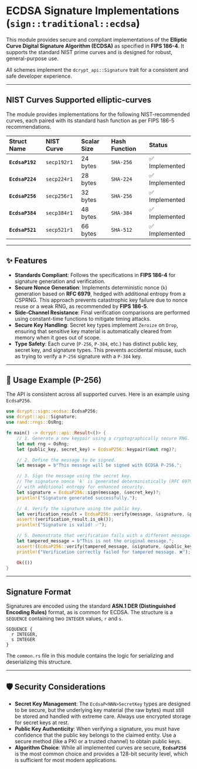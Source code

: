 # ECDSA Signature Implementations (`sign::traditional::ecdsa`)

This module provides secure and compliant implementations of the **Elliptic Curve Digital Signature Algorithm (ECDSA)** as specified in **FIPS 186-4**. It supports the standard NIST prime curves and is designed for robust, general-purpose use.

All schemes implement the `dcrypt_api::Signature` trait for a consistent and safe developer experience.

-----

## NIST Curves Supported  elliptic-curves

The module provides implementations for the following NIST-recommended curves, each paired with its standard hash function as per FIPS 186-5 recommendations.

| Struct Name | NIST Curve | Scalar Size | Hash Function | Status |
| :--- | :--- | :--- | :--- | :--- |
| **`EcdsaP192`** | `secp192r1` | 24 bytes | `SHA-256` | ✅ Implemented |
| **`EcdsaP224`** | `secp224r1` | 28 bytes | `SHA-224` | ✅ Implemented |
| **`EcdsaP256`** | `secp256r1` | 32 bytes | `SHA-256` | ✅ Implemented |
| **`EcdsaP384`** | `secp384r1` | 48 bytes | `SHA-384` | ✅ Implemented |
| **`EcdsaP521`** | `secp521r1` | 66 bytes | `SHA-512` | ✅ Implemented |

-----

## ✨ Features

  * **Standards Compliant**: Follows the specifications in **FIPS 186-4** for signature generation and verification.
  * **Secure Nonce Generation**: Implements deterministic nonce (`k`) generation based on **RFC 6979**, hedged with additional entropy from a CSPRNG. This approach prevents catastrophic key failure due to nonce reuse or a weak RNG, as recommended by **FIPS 186-5**.
  * **Side-Channel Resistance**: Final verification comparisons are performed using constant-time functions to mitigate timing attacks.
  * **Secure Key Handling**: Secret key types implement `Zeroize` on `Drop`, ensuring that sensitive key material is automatically cleared from memory when it goes out of scope.
  * **Type Safety**: Each curve (`P-256`, `P-384`, etc.) has distinct public key, secret key, and signature types. This prevents accidental misuse, such as trying to verify a `P-256` signature with a `P-384` key.

-----

## 🚀 Usage Example (P-256)

The API is consistent across all supported curves. Here is an example using `EcdsaP256`.

```rust
use dcrypt::sign::ecdsa::EcdsaP256;
use dcrypt::api::Signature;
use rand::rngs::OsRng;

fn main() -> dcrypt::api::Result<()> {
    // 1. Generate a new keypair using a cryptographically secure RNG.
    let mut rng = OsRng;
    let (public_key, secret_key) = EcdsaP256::keypair(&mut rng)?;

    // 2. Define the message to be signed.
    let message = b"This message will be signed with ECDSA P-256.";

    // 3. Sign the message using the secret key.
    // The signature nonce 'k' is generated deterministically (RFC 6979)
    // with additional entropy for enhanced security.
    let signature = EcdsaP256::sign(message, &secret_key)?;
    println!("Signature generated successfully.");

    // 4. Verify the signature using the public key.
    let verification_result = EcdsaP256::verify(message, &signature, &public_key);
    assert!(verification_result.is_ok());
    println!("Signature is valid! ✅");

    // 5. Demonstrate that verification fails with a different message.
    let tampered_message = b"This is not the original message.";
    assert!(EcdsaP256::verify(tampered_message, &signature, &public_key).is_err());
    println!("Verification correctly failed for tampered message. ❌");

    Ok(())
}
```

-----

## Signature Format

Signatures are encoded using the standard **ASN.1 DER (Distinguished Encoding Rules)** format, as is common for ECDSA. The structure is a `SEQUENCE` containing two `INTEGER` values, `r` and `s`.

```
SEQUENCE {
  r INTEGER,
  s INTEGER
}
```

The `common.rs` file in this module contains the logic for serializing and deserializing this structure.

-----

## 🛡️ Security Considerations

  * **Secret Key Management**: The `EcdsaP<NNN>SecretKey` types are designed to be secure, but the underlying key material (the raw bytes) must still be stored and handled with extreme care. Always use encrypted storage for secret keys at rest.
  * **Public Key Authenticity**: When verifying a signature, you must have confidence that the public key belongs to the claimed entity. Use a secure method (like a PKI or a trusted channel) to obtain public keys.
  * **Algorithm Choice**: While all implemented curves are secure, **`EcdsaP256`** is the most common choice and provides a 128-bit security level, which is sufficient for most modern applications.